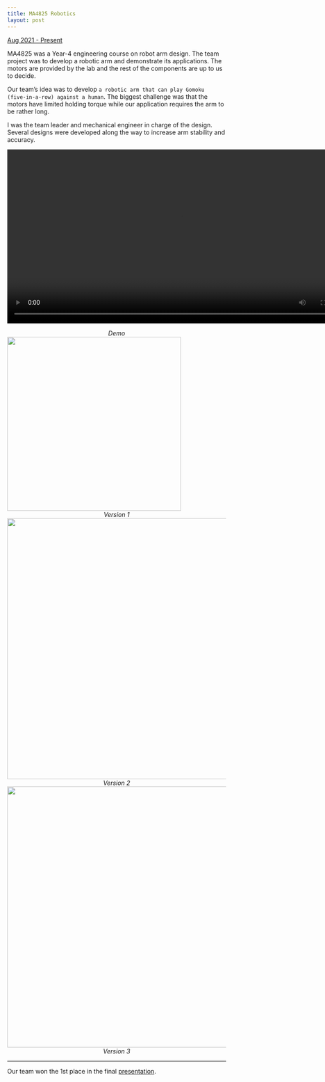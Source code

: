 ```yaml
---
title: MA4825 Robotics
layout: post
---
```

<div style="text-align: left"><u>Aug 2021 - Present</u></div>

MA4825 was a Year-4 engineering course on robot arm design. The team project was to develop a robotic arm and demonstrate its applications. The motors are provided by the lab and the rest of the components are up to us to decide.

Our team’s idea was to develop `a robotic arm that can play Gomoku (five-in-a-row) against a human`. The biggest challenge was that the motors have limited holding torque while our application requires the arm to be rather long.

I was the team leader and mechanical engineer in charge of the design. Several designs were developed along the way to increase arm stability and accuracy.

<p align="center"><video height="400" controls>
  <source type="video/mp4" src="http://centiLinda.github.io/portfolio/assets/images/4825_full.mp4">
</video></p>
<div style="text-align: center"><em>Demo</em></div>

<img src="http://centiLinda.github.io/portfolio/assets/images/4825_1.jpg" width="400"/>
<div style="text-align: center"><em>Version 1</em></div>

<img src="http://centiLinda.github.io/portfolio/assets/images/4825_2.jpg" width="600"/>
<div style="text-align: center"><em>Version 2</em></div>

<img src="http://centiLinda.github.io/portfolio/assets/images/4825_3.png" width="600"/>
<div style="text-align: center"><em>Version 3</em></div>

---

Our team won the 1st place in the final [presentation](http://centiLinda.github.io/portfolio/assets/images/4825_slides.pdf).